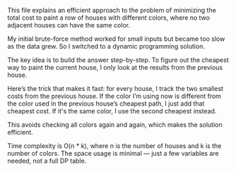 This file explains an efficient approach to the problem of minimizing the total cost to paint a row of houses with different colors, where no two adjacent houses can have the same color.

My initial brute-force method worked for small inputs but became too slow as the data grew. So I switched to a dynamic programming solution.

The key idea is to build the answer step-by-step. To figure out the cheapest way to paint the current house, I only look at the results from the previous house.

Here’s the trick that makes it fast: for every house, I track the two smallest costs from the previous house. If the color I’m using now is different from the color used in the previous house’s cheapest path, I just add that cheapest cost. If it's the same color, I use the second cheapest instead.

This avoids checking all colors again and again, which makes the solution efficient.

Time complexity is O(n * k), where n is the number of houses and k is the number of colors. The space usage is minimal — just a few variables are needed, not a full DP table.
